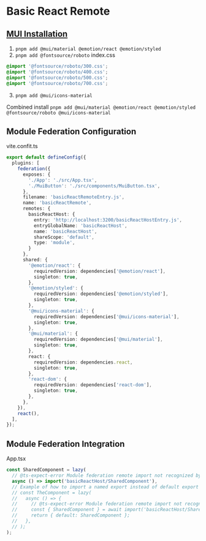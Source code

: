 # Basic React Remote

## [MUI Installation](https://mui.com/material-ui/getting-started/installation/)

1. `pnpm add @mui/material @emotion/react @emotion/styled`
2. `pnpm add @fontsource/roboto`
index.css
```css
@import '@fontsource/roboto/300.css';
@import '@fontsource/roboto/400.css';
@import '@fontsource/roboto/500.css';
@import '@fontsource/roboto/700.css';
```
3. `pnpm add @mui/icons-material`

Combined install
`pnpm add @mui/material @emotion/react @emotion/styled @fontsource/roboto @mui/icons-material`

## Module Federation Configuration
vite.confit.ts
```typescript
export default defineConfig({
  plugins: [
    federation({
      exposes: {
        './App': './src/App.tsx',
        './MuiButton': './src/components/MuiButton.tsx',
      },
      filename: 'basicReactRemoteEntry.js',
      name: 'basicReactRemote',
      remotes: {
        basicReactHost: {
          entry: 'http://localhost:3200/basicReactHostEntry.js',
          entryGlobalName: 'basicReactHost',
          name: 'basicReactHost',
          shareScope: 'default',
          type: 'module',
        }
      },
      shared: {
        '@emotion/react': {
          requiredVersion: dependencies['@emotion/react'],
          singleton: true,
        },
        '@emotion/styled': {
          requiredVersion: dependencies['@emotion/styled'],
          singleton: true,
        },
        '@mui/icons-material': {
          requiredVersion: dependencies['@mui/icons-material'],
          singleton: true,
        },
        '@mui/material': {
          requiredVersion: dependencies['@mui/material'],
          singleton: true,
        },
        react: {
          requiredVersion: dependencies.react,
          singleton: true,
        },
        'react-dom': {
          requiredVersion: dependencies['react-dom'],
          singleton: true,
        },
      },
    }),
    react(),
  ],
});
```

## Module Federation Integration
App.tsx
```typescript
const SharedComponent = lazy(
  // @ts-expect-error Module federation remote import not recognized by TypeScript
  async () => import('basicReactHost/SharedComponent'),
  // Example of how to import a named export instead of default export
  // const TheComponent = lazy(
  //   async () => {
  //     // @ts-expect-error Module federation remote import not recognized by TypeScript
  //     const { SharedComponent } = await import('basicReactHost/SharedComponent');
  //     return { default: SharedComponent };
  //   },
  // );
);
```
